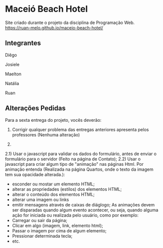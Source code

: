 # Maceió Beach Hotel
Site criado durante o projeto da disciplina de Programação Web. https://ruan-melo.github.io/maceio-beach-hotel/

## Integrantes

Diêgo

Josiele

Maelton

Natália

Ruan

## Alterações Pedidas
Para a sexta entrega do projeto, vocês deverão:

1) Corrigir qualquer problema das entregas anteriores apresenta pelos professores (Nenhuma alteração)

2)
2.1) Usar o javascript para validar os dados do formulário, antes de enviar o formulário para o servidor (Feito na página de Contato);
2.2) Usar o javascript para criar algum tipo de "animação" nas páginas Html. Por animação entenda (Realizada na página Quartos, onde o texto da imagem tem sua opacidade alterada.):
- esconder ou mostar um elemento HTML;
- alterar as propriedades (estilos) dos elementos HTML;
- alterar o conteúdo dos elementos HTML;
- alterar uma imagem ou links
- emitir mensagens através de caixas de diáglogo;
As animações devem ser disparadas quando algum evento acontecer, ou seja, quando alguma ação for iniciada ou realizada pelo usuário, como por exemplo:
- Carregar ou sair da página;
- Clicar em algo (imagem, link, elemento html);
- Passar o imagem por cima de algum elemento;
- Pressionar determinada tecla;
- etc.

